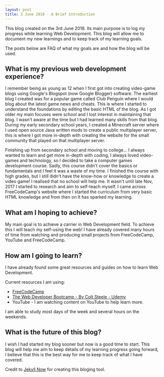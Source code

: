 ```yaml
---
layout: post
title: 3 June 2018 - A Brief Introduction
---
```


This blog created on the 3rd June 2018. Its main purpose is to log my progress while learning Web Development. This blog will allow me to document my new learnings and to keep track of my learning goals.  

The posts below are FAQ of what my goals are and how the blog will be used.

## What is my previous web development experience? ##

I remember being as young as 12 when I first got into creating video-game blogs using Google's Blogspot (now Google Blogger) software. The earliest blog I created was for a popular game called Club Penguin where I would blog about the latest game news and cheats. This is where I started to understand the foundations by editing the basic HTML of the blog. As I got older my main focuses were school and I lost interest in maintaining that blog. I wasn't aware at the time but I had learned many skills from that blog. During my early secondary school years, I created a Minecraft server where I used open source Java written mods to create a public multiplayer server, this is where I got more in-depth with creating the website for the small community that played on that multiplayer server. 

Finishing up from secondary school and moving to college... I always wanted to learn and get more in-depth with coding, I always loved video-games and technology, so I decided to take a computer games development course. Sadly, this course didn't cover the basics or fundamentals and I feel it was a waste of my time. I finished the course with high grades, but I still didn't have the know-how or knowledge to create a video game! I realised that no school will help me. It wasn't until late Nov, 2017 I started to research and aim to self-teach myself. I came across FreeCodeCamp's website where I started the curriculum from very basic HTML knowledge and from then on It has sparked my learning. 

## What am I hoping to achieve? ##
My main goal is to achieve a carrier in Web Development field. To achieve this I will teach my self-using the web! I have already covered many hours of time from watching and producing small projects from FreeCodeCamp, YouTube and FreeCodeCamp.

## How am I going to learn? ##
I have already found some great resources and guides on how to learn Web Development. 

Current resources I am using:
* [FreeCodeCamp](https://www.freecodecamp.com/)
* [The Web Developer Bootcamp -  By Colt Steele - Udemy](https://www.udemy.com/the-web-developer-bootcamp/learn/v4/)
* YouTube - I am watching content on YouTube to help learn more.

I am able to study most days of the week and several hours on the weekends.

## What is the future of this blog? ##

I wish I had started my blog sooner but now is a good time to start. This blog will help me aim to keep details of my learning progress going forward, I believe that this is the best way for me to keep track of what I have covered. 

Credit to [Jekyll Now](http://github.com/barryclark/jekyll-now/) for creating this bloging tool. 
